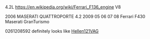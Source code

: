 4.2L https://en.wikipedia.org/wiki/Ferrari_F136_engine V8

2006 MASERATI QUATTROPORTE 4.2
2009 05 06 07 08 Ferrari F430 
Maserati GranTurismo

0261208592 definitely looks like [Hellen121VAG](Hellen121VAG)